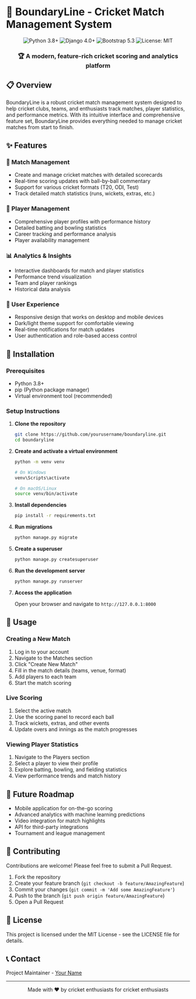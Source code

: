 # 🏏 BoundaryLine - Cricket Match Management System

<div align="center">
  <img src="https://img.shields.io/badge/Python-3.8+-blue.svg" alt="Python 3.8+">
  <img src="https://img.shields.io/badge/Django-4.0+-green.svg" alt="Django 4.0+">
  <img src="https://img.shields.io/badge/Bootstrap-5.3-purple.svg" alt="Bootstrap 5.3">
  <img src="https://img.shields.io/badge/License-MIT-yellow.svg" alt="License: MIT">
</div>

<div align="center">
  <h3>🏆 A modern, feature-rich cricket scoring and analytics platform</h3>
</div>

## 📋 Overview

BoundaryLine is a robust cricket match management system designed to help cricket clubs, teams, and enthusiasts track matches, player statistics, and performance metrics. With its intuitive interface and comprehensive feature set, BoundaryLine provides everything needed to manage cricket matches from start to finish.

## ✨ Features

### 🏏 Match Management
- Create and manage cricket matches with detailed scorecards
- Real-time scoring updates with ball-by-ball commentary
- Support for various cricket formats (T20, ODI, Test)
- Track detailed match statistics (runs, wickets, extras, etc.)

### 👥 Player Management
- Comprehensive player profiles with performance history
- Detailed batting and bowling statistics
- Career tracking and performance analysis
- Player availability management

### 📊 Analytics & Insights
- Interactive dashboards for match and player statistics
- Performance trend visualization
- Team and player rankings
- Historical data analysis

### 🎨 User Experience
- Responsive design that works on desktop and mobile devices
- Dark/light theme support for comfortable viewing
- Real-time notifications for match updates
- User authentication and role-based access control

## 🚀 Installation

### Prerequisites
- Python 3.8+
- pip (Python package manager)
- Virtual environment tool (recommended)

### Setup Instructions

1. **Clone the repository**
   ```bash
   git clone https://github.com/yourusername/boundaryline.git
   cd boundaryline
   ```

2. **Create and activate a virtual environment**
   ```bash
   python -m venv venv
   
   # On Windows
   venv\Scripts\activate
   
   # On macOS/Linux
   source venv/bin/activate
   ```

3. **Install dependencies**
   ```bash
   pip install -r requirements.txt
   ```

4. **Run migrations**
   ```bash
   python manage.py migrate
   ```

5. **Create a superuser**
   ```bash
   python manage.py createsuperuser
   ```

6. **Run the development server**
   ```bash
   python manage.py runserver
   ```

7. **Access the application**
   
   Open your browser and navigate to `http://127.0.0.1:8000`

## 🔧 Usage

### Creating a New Match
1. Log in to your account
2. Navigate to the Matches section
3. Click "Create New Match"
4. Fill in the match details (teams, venue, format)
5. Add players to each team
6. Start the match scoring

### Live Scoring
1. Select the active match
2. Use the scoring panel to record each ball
3. Track wickets, extras, and other events
4. Update overs and innings as the match progresses

### Viewing Player Statistics
1. Navigate to the Players section
2. Select a player to view their profile
3. Explore batting, bowling, and fielding statistics
4. View performance trends and match history

## 🎯 Future Roadmap

- Mobile application for on-the-go scoring
- Advanced analytics with machine learning predictions
- Video integration for match highlights
- API for third-party integrations
- Tournament and league management

## 👥 Contributing

Contributions are welcome! Please feel free to submit a Pull Request.

1. Fork the repository
2. Create your feature branch (`git checkout -b feature/AmazingFeature`)
3. Commit your changes (`git commit -m 'Add some AmazingFeature'`)
4. Push to the branch (`git push origin feature/AmazingFeature`)
5. Open a Pull Request

## 📄 License

This project is licensed under the MIT License - see the LICENSE file for details.

## 📞 Contact

Project Maintainer - [Your Name](mailto:your.email@example.com)

---

<div align="center">
  <p>Made with ❤️ by cricket enthusiasts for cricket enthusiasts</p>
</div> 